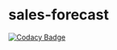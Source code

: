 # sales-forecast
[![Codacy Badge](https://api.codacy.com/project/badge/Grade/e9b565571e19426e9e4f21507fb8148c)](https://app.codacy.com/app/abhianand7/sales-forecast?utm_source=github.com&utm_medium=referral&utm_content=abhianand7/sales-forecast&utm_campaign=Badge_Grade_Dashboard)